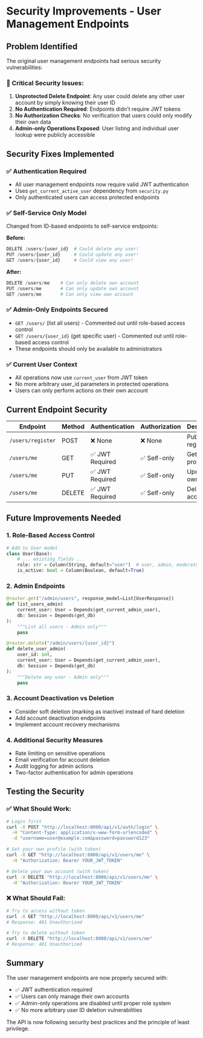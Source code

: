 # Security Improvements - User Management Endpoints

## Problem Identified

The original user management endpoints had serious security vulnerabilities:

### 🚨 Critical Security Issues:
1. **Unprotected Delete Endpoint**: Any user could delete any other user account by simply knowing their user ID
2. **No Authentication Required**: Endpoints didn't require JWT tokens
3. **No Authorization Checks**: No verification that users could only modify their own data
4. **Admin-only Operations Exposed**: User listing and individual user lookup were publicly accessible

## Security Fixes Implemented

### ✅ Authentication Required
- All user management endpoints now require valid JWT authentication
- Uses `get_current_active_user` dependency from `security.py`
- Only authenticated users can access protected endpoints

### ✅ Self-Service Only Model
Changed from ID-based endpoints to self-service endpoints:

**Before:**
```python
DELETE /users/{user_id}  # Could delete any user!
PUT /users/{user_id}     # Could update any user!
GET /users/{user_id}     # Could view any user!
```

**After:**
```python
DELETE /users/me    # Can only delete own account
PUT /users/me       # Can only update own account  
GET /users/me       # Can only view own account
```

### ✅ Admin-Only Endpoints Secured
- `GET /users/` (list all users) - Commented out until role-based access control
- `GET /users/{user_id}` (get specific user) - Commented out until role-based access control
- These endpoints should only be available to administrators

### ✅ Current User Context
- All operations now use `current_user` from JWT token
- No more arbitrary user_id parameters in protected operations
- Users can only perform actions on their own account

## Current Endpoint Security

| Endpoint | Method | Authentication | Authorization | Description |
|----------|---------|---------------|---------------|-------------|
| `/users/register` | POST | ❌ None | ❌ None | Public registration |
| `/users/me` | GET | ✅ JWT Required | ✅ Self-only | Get own profile |
| `/users/me` | PUT | ✅ JWT Required | ✅ Self-only | Update own profile |
| `/users/me` | DELETE | ✅ JWT Required | ✅ Self-only | Delete own account |

## Future Improvements Needed

### 1. Role-Based Access Control
```python
# Add to User model
class User(Base):
    # ... existing fields ...
    role: str = Column(String, default="user")  # user, admin, moderator
    is_active: bool = Column(Boolean, default=True)
```

### 2. Admin Endpoints
```python
@router.get("/admin/users", response_model=List[UserResponse])
def list_users_admin(
    current_user: User = Depends(get_current_admin_user),
    db: Session = Depends(get_db)
):
    """List all users - Admin only"""
    pass

@router.delete("/admin/users/{user_id}")
def delete_user_admin(
    user_id: int,
    current_user: User = Depends(get_current_admin_user),
    db: Session = Depends(get_db)
):
    """Delete any user - Admin only"""
    pass
```

### 3. Account Deactivation vs Deletion
- Consider soft deletion (marking as inactive) instead of hard deletion
- Add account deactivation endpoints
- Implement account recovery mechanisms

### 4. Additional Security Measures
- Rate limiting on sensitive operations
- Email verification for account deletion
- Audit logging for admin actions
- Two-factor authentication for admin operations

## Testing the Security

### ✅ What Should Work:
```bash
# Login first
curl -X POST "http://localhost:8000/api/v1/auth/login" \
  -H "Content-Type: application/x-www-form-urlencoded" \
  -d "username=user@example.com&password=password123"

# Get your own profile (with token)
curl -X GET "http://localhost:8000/api/v1/users/me" \
  -H "Authorization: Bearer YOUR_JWT_TOKEN"

# Delete your own account (with token)
curl -X DELETE "http://localhost:8000/api/v1/users/me" \
  -H "Authorization: Bearer YOUR_JWT_TOKEN"
```

### ❌ What Should Fail:
```bash
# Try to access without token
curl -X GET "http://localhost:8000/api/v1/users/me"
# Response: 401 Unauthorized

# Try to delete without token  
curl -X DELETE "http://localhost:8000/api/v1/users/me"
# Response: 401 Unauthorized
```

## Summary

The user management endpoints are now properly secured with:
- ✅ JWT authentication required
- ✅ Users can only manage their own accounts
- ✅ Admin-only operations are disabled until proper role system
- ✅ No more arbitrary user ID deletion vulnerabilities

The API is now following security best practices and the principle of least privilege.